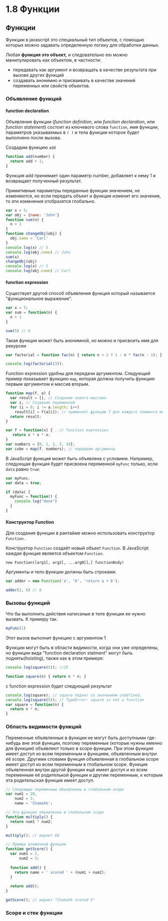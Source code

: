 # 1.8 Функции

## Функции

Функции в javascript это специальный тип объектов, с помощью которых можно задавать определенную логику для обработки данных.

Любая **функция это объект,** и следовательно ею можно манипулировать как объектом, в частности:

* передавать как аргумент и возвращать в качестве результата при вызове других функций
* создавать анонимно и присваивать в качестве значений переменных или свойств объектов.

### Объявление функций

#### function decloration

Объявление функции \(_function definition_, или _function declaration_, или _function statement_\) состоит из ключевого слова `function`, имя функции, параметров указываемых в `( )` и тела функции которое будет выполнено  после вызова.

Создадим функцию `add`

```javascript
function add(number) {
  return add + 1;
}
```

Функция add принимает один параметр number, добавляет к нему 1 и возвращает полученный результат.

Примитивные параметры переданные функции значением, не изменяются, но если передать объект и функция изменит его значения, то эти изменения отобразятся глобально.

```javascript
var x = 5;
var obj = {name: 'John'}
function sum(n) {
  n + 1
}
function changeObj(obj) {
  obj.name = 'Carl'
}
console.log(x) // 5
console.log(obj.name) // John
sum(x)
changeObj(obj)
console.log(x) // 5
console.log(obj.name) // Carl
```

#### function expression

Существует другой способ объявления функция который называется "функциональное выражение".

```javascript
var x = 5;
var sum = function(n) {
  n + 1
}

sum(5) // 6
```

Такая функция может быть анонимной, но можно и присвоить имя для рекурсии 

```javascript
var factorial = function fac(n) { return n < 2 ? 1 : n * fac(n - 1); };

console.log(factorial(3));
```

Function expression удобны для передачи аргументом.  Следующий пример показывает функцию `map`, которая должна получить функцию первым аргументом и массив вторым.

```javascript
function map(f, a) {
  var result = [], // Создание нового массива
  var i; // Создание переменной 
  for (i = 0; i != a.length; i++) 
    result[i] = f(a[i]); // применяет фунецию f для каждого элемента массива
  return result;
}

var f = function(x) { . // function expression
   return x * x * x; 
}
var numbers = [0, 1, 2, 5, 10];
var cube = map(f, numbers); // передаем аргументы 
```

В JavaScript функция может быть объявлена с условием. Например, следующая функция будет присвоена переменной `myFunc` только, если `data` равно `true`: 

```javascript
var myFunc;
var data = true;

if (data) {
  myFunc = function() {
    console.log("done")
  }
}
```

#### Конструктор Function

Для создания функции в рантайме можно использовать конструктор `Function`.

Конструктор `Function` создаёт новый объект `Function`. В JavaScript каждая функция является объектом `Function`.

```text
new Function([arg1[, arg2[, ...argN]],] functionBody)
```

Аргументы и тело функции должны быть строками.

```javascript
var adder = new Function('a', 'b', 'return a + b');

adder(2, 6) // 8
```

### Вызовы функций

Что бы выполнить действия написаные в теле функции ее нужно вызвать. К примеру так. 

```javascript
myFunc(1)
```

Этот вызов выполнит функцию с аргументом 1

Функции могут быть в области видимости, когда они уже определены, но функции вида "function declaration statment" могут быть подняты\(hoisting\), также как в этом примере:

```javascript
console.log(square(5)); //25

function square(n) { return n * n; }
```

c function expression будет следующий результат

```javascript
console.log(square); // square поднят со значением undefined.
console.log(square(5)); // TypeError: square is not a function
var square = function(n) { 
  return n * n; 
}
```

### Область видимости функций

Переменные объявленные в функции не могут быть доступными где-нибудь вне этой функции, поэтому переменные \(которые нужны именно для функции\) объявляют только в scope функции. При этом функция имеет доступ ко всем переменным и функциям, объявленным внутри её scope. Другими словами функция объявленная в глобальном scope имеет доступ ко всем переменным в глобальном scope. Функция объявленная внутри другой функции ещё имеет доступ и ко всем переменным её родителькой функции и другим переменным, к которым эта родительская функция имеет доступ.

```javascript
// Следующие переменные объявленны в глобальном scope
var num1 = 20,
    num2 = 3,
    name = 'Chamahk';

// Эта функция объявленна в глобальном scope
function multiply() {
  return num1 * num2;
}

multiply(); // вернет 60

// Пример вложенной функции
function getScore() {
  var num1 = 2,
      num2 = 3;
  
  function add() {
    return name + ' scored ' + (num1 + num2);
  }
  
  return add();
}

getScore(); // вернет "Chamahk scored 5"
```

### Scope и стек функции <a id="Scope_&#x438;_&#x441;&#x442;&#x435;&#x43A;_&#x444;&#x443;&#x43D;&#x43A;&#x446;&#x438;&#x438;"></a>



